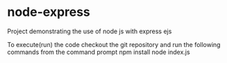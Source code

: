 # node-express
Project demonstrating the use of node js with express ejs

To execute(run) the code checkout the git repository and run the following commands from the command prompt
npm install
node index.js
